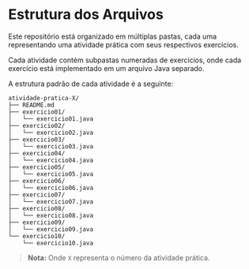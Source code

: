 # Estrutura dos Arquivos

Este repositório está organizado em múltiplas pastas, cada uma representando uma atividade prática com seus respectivos exercícios.

Cada atividade contém subpastas numeradas de exercícios, onde cada exercício está implementado em um arquivo Java separado.

A estrutura padrão de cada atividade é a seguinte:

```
atividade-pratica-X/
├── README.md
├── exercicio01/
│   └── exercicio01.java
├── exercicio02/
│   └── exercicio02.java
├── exercicio03/
│   └── exercicio03.java
├── exercicio04/
│   └── exercicio04.java
├── exercicio05/
│   └── exercicio05.java
├── exercicio06/
│   └── exercicio06.java
├── exercicio07/
│   └── exercicio07.java
├── exercicio08/
│   └── exercicio08.java
├── exercicio09/
│   └── exercicio09.java
└── exercicio10/
    └── exercicio10.java
```

> **Nota:** Onde `X` representa o número da atividade prática.